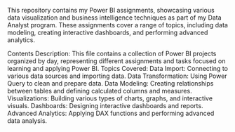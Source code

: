 This repository contains my Power BI assignments, showcasing various data visualization and business intelligence techniques as part of my Data Analyst program. These assignments cover a range of topics, including data modeling, creating interactive dashboards, and performing advanced analytics.

Contents
Description: This file contains a collection of Power BI projects organized by day, representing different assignments and tasks focused on learning and applying Power BI.
Topics Covered:
Data Import: Connecting to various data sources and importing data.
Data Transformation: Using Power Query to clean and prepare data.
Data Modeling: Creating relationships between tables and defining calculated columns and measures.
Visualizations: Building various types of charts, graphs, and interactive visuals.
Dashboards: Designing interactive dashboards and reports.
Advanced Analytics: Applying DAX functions and performing advanced data analysis.
